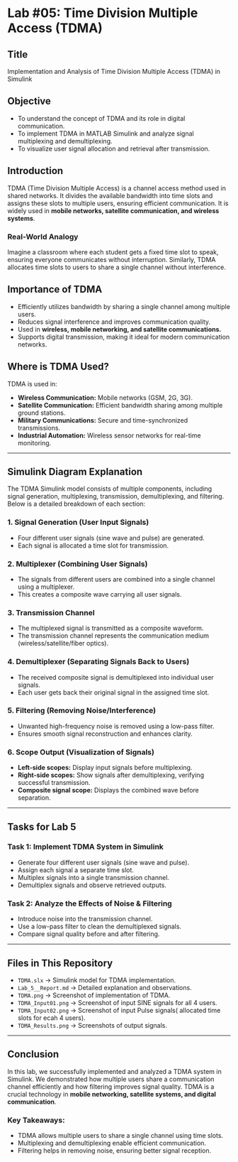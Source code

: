 # Lab #05: Time Division Multiple Access (TDMA)

## Title
Implementation and Analysis of Time Division Multiple Access (TDMA) in Simulink

## Objective
- To understand the concept of TDMA and its role in digital communication.
- To implement TDMA in MATLAB Simulink and analyze signal multiplexing and demultiplexing.
- To visualize user signal allocation and retrieval after transmission.

## Introduction
TDMA (Time Division Multiple Access) is a channel access method used in shared networks. It divides the available bandwidth into time slots and assigns these slots to multiple users, ensuring efficient communication. It is widely used in **mobile networks, satellite communication, and wireless systems**.

### **Real-World Analogy**
Imagine a classroom where each student gets a fixed time slot to speak, ensuring everyone communicates without interruption. Similarly, TDMA allocates time slots to users to share a single channel without interference.

## **Importance of TDMA**
- Efficiently utilizes bandwidth by sharing a single channel among multiple users.
- Reduces signal interference and improves communication quality.
- Used in **wireless, mobile networking, and satellite communications.**
- Supports digital transmission, making it ideal for modern communication networks.

## **Where is TDMA Used?**
TDMA is used in:
- **Wireless Communication:** Mobile networks (GSM, 2G, 3G).
- **Satellite Communication:** Efficient bandwidth sharing among multiple ground stations.
- **Military Communications:** Secure and time-synchronized transmissions.
- **Industrial Automation:** Wireless sensor networks for real-time monitoring.

---

## **Simulink Diagram Explanation**
The TDMA Simulink model consists of multiple components, including signal generation, multiplexing, transmission, demultiplexing, and filtering. Below is a detailed breakdown of each section:

### **1. Signal Generation (User Input Signals)**
- Four different user signals (sine wave and pulse) are generated.
- Each signal is allocated a time slot for transmission.

### **2. Multiplexer (Combining User Signals)**
- The signals from different users are combined into a single channel using a multiplexer.
- This creates a composite wave carrying all user signals.

### **3. Transmission Channel**
- The multiplexed signal is transmitted as a composite waveform.
- The transmission channel represents the communication medium (wireless/satellite/fiber optics).

### **4. Demultiplexer (Separating Signals Back to Users)**
- The received composite signal is demultiplexed into individual user signals.
- Each user gets back their original signal in the assigned time slot.

### **5. Filtering (Removing Noise/Interference)**
- Unwanted high-frequency noise is removed using a low-pass filter.
- Ensures smooth signal reconstruction and enhances clarity.

### **6. Scope Output (Visualization of Signals)**
- **Left-side scopes:** Display input signals before multiplexing.
- **Right-side scopes:** Show signals after demultiplexing, verifying successful transmission.
- **Composite signal scope:** Displays the combined wave before separation.

---

## **Tasks for Lab 5**
### **Task 1: Implement TDMA System in Simulink**
- Generate four different user signals (sine wave and pulse).
- Assign each signal a separate time slot.
- Multiplex signals into a single transmission channel.
- Demultiplex signals and observe retrieved outputs.

### **Task 2: Analyze the Effects of Noise & Filtering**
- Introduce noise into the transmission channel.
- Use a low-pass filter to clean the demultiplexed signals.
- Compare signal quality before and after filtering.

---

## **Files in This Repository**
- `TDMA.slx` → Simulink model for TDMA implementation.
- `Lab_5__Report.md` → Detailed explanation and observations.
- `TDMA.png` → Screenshot of implementation of TDMA.
- `TDMA_Input01.png` → Screenshot of input SINE signals for all 4 users.
- `TDMA_Input02.png` → Screenshot of input Pulse signals( allocated time slots for ecah 4 users).
- `TDMA_Results.png` → Screenshots of output signals.

---

## **Conclusion**
In this lab, we successfully implemented and analyzed a TDMA system in Simulink. We demonstrated how multiple users share a communication channel efficiently and how filtering improves signal quality. TDMA is a crucial technology in **mobile networking, satellite systems, and digital communication**.

### **Key Takeaways:**
- TDMA allows multiple users to share a single channel using time slots.
- Multiplexing and demultiplexing enable efficient communication.
- Filtering helps in removing noise, ensuring better signal reception.



